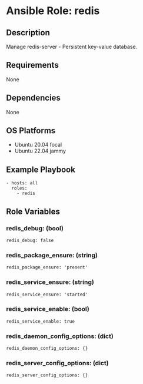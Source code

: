# Ansible Role: redis

## Description

Manage redis-server - Persistent key-value database.

## Requirements

None

## Dependencies

None

## OS Platforms

- Ubuntu 20.04 focal
- Ubuntu 22.04 jammy

## Example Playbook

```
- hosts: all
  roles:
    - redis
```

## Role Variables

### redis_debug: (bool)

```
redis_debug: false
```

### redis_package_ensure: (string)

```
redis_package_ensure: 'present'
```

### redis_service_ensure: (string)

```
redis_service_ensure: 'started'
```

### redis_service_enable: (bool)

```
redis_service_enable: true
```

### redis_daemon_config_options: (dict)

```
redis_daemon_config_options: {}
```

### redis_server_config_options: (dict)

```
redis_server_config_options: {}
```
